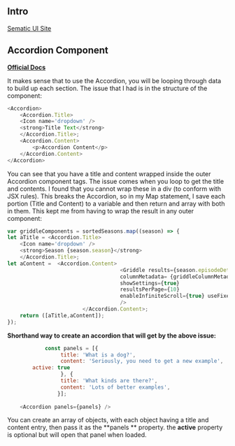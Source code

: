 ## Intro

[Sematic UI Site](http://react.semantic-ui.com/)

## Accordion Component
**[Official Docs](http://react.semantic-ui.com/modules/accordion)** 

It makes sense that to use the Accordion, you will be looping through data to build up each section. The issue that I had is in the structure of the component:

```javascript
<Accordion>
	<Accordion.Title>
	<Icon name='dropdown' />
	<strong>Title Text</strong>
	</Accordion.Title>;
	<Accordion.Content>
		<p>Accordion Content</p>
	</Accordion.Content>
</Accordion>
```

You can see that you have a title and content wrapped inside the outer Accordion component tags. The issue comes when you loop to get the title and contents. I found that you cannot wrap these in a div (to conform with JSX rules). This breaks the Accordion, so in my Map statement, I save each portion (Title and Content) to a variable and then return and array with both in them. This kept me from having to wrap the result in any outer component:

```javascript
var griddleComponents = sortedSeasons.map((season) => {
let aTitle = <Accordion.Title>
	<Icon name='dropdown' />
	<strong>Season {season.season}</strong>
	</Accordion.Title>;
let aContent =	<Accordion.Content>
									<Griddle results={season.episodeDetail}
									columnMetadata= {griddleColumnMetadata}
									showSettings={true}
									resultsPerPage={10}
									enableInfiniteScroll={true} useFixedHeader={true} bodyHeight={300}
									/>
						</Accordion.Content>;
	return ([aTitle,aContent]);
});
```

**Shorthand way to create an accordion that will get by the above issue:**

```javascript
			const panels = [{
				 title: 'What is a dog?',
				 content: 'Seriously, you need to get a new example',
	 	active: true
				 }, {
				 title: 'What kinds are there?',
				 content: 'Lots of better examples',
				}];
	
	<Accordion panels={panels} />
```

You can create an array of objects, with each object having a title and content entry, then pass it as the **panels ** property. the **active** property is optional but will open that panel when loaded.